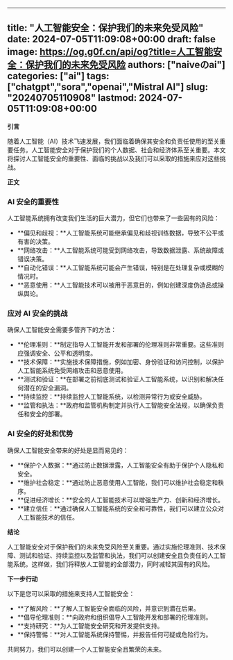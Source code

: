 
---
title: "人工智能安全：保护我们的未来免受风险"
date: 2024-07-05T11:09:08+00:00
draft: false
image: https://og.g0f.cn/api/og?title=人工智能安全：保护我们的未来免受风险
authors: ["naiveのai"]
categories: ["ai"]
tags: ["chatgpt","sora","openai","Mistral AI"]
slug: "20240705110908"
lastmod: 2024-07-05T11:09:08+00:00
---
**引言**

随着人工智能（AI）技术飞速发展，我们面临着确保其安全和负责任使用的至关重要任务。人工智能安全对于保护我们的个人数据、社会和经济体系至关重要。本文将探讨人工智能安全的重要性、面临的挑战以及我们可以采取的措施来应对这些挑战。

**正文**

### AI 安全的重要性

人工智能系统拥有改变我们生活的巨大潜力，但它们也带来了一些固有的风险：

- **偏见和歧视：**人工智能系统可能继承偏见和歧视训练数据，导致不公平或有害的决策。
- **网络攻击：**人工智能系统可能受到网络攻击，导致数据泄露、系统故障或错误决策。
- **自动化错误：**人工智能系统可能会产生错误，特别是在处理复杂或模糊的情况时。
- **恶意使用：**人工智能技术可以被用于恶意目的，例如创建深度伪造品或操纵舆论。

### 应对 AI 安全的挑战

确保人工智能安全需要多管齐下的方法：

- **伦理准则：**制定指导人工智能开发和部署的伦理准则非常重要。这些准则应强调安全、公平和透明度。
- **技术保障：**实施技术保障措施，例如加密、身份验证和访问控制，以保护人工智能系统免受网络攻击和恶意使用。
- **测试和验证：**在部署之前彻底测试和验证人工智能系统，以识别和解决任何潜在的安全漏洞。
- **持续监控：**持续监控人工智能系统，以检测异常行为或安全威胁。
- **监管和执法：**政府和监管机构制定并执行人工智能安全法规，以确保负责任和安全的部署。

### AI 安全的好处和优势

确保人工智能安全带来的好处是显而易见的：

- **保护个人数据：**通过防止数据泄露，人工智能安全有助于保护个人隐私和安全。
- **维护社会稳定：**通过防止恶意使用人工智能，我们可以维护社会稳定和秩序。
- **促进经济增长：**安全的人工智能技术可以增强生产力、创新和经济增长。
- **建立信任：**通过确保人工智能系统的安全和可靠性，我们可以建立公众对人工智能技术的信任。

**结论**

人工智能安全对于保护我们的未来免受风险至关重要。通过实施伦理准则、技术保障、测试和验证、持续监控以及监管和执法，我们可以创建安全且负责任的人工智能系统。这样做，我们将释放人工智能的全部潜力，同时减轻其固有的风险。

**下一步行动**

以下是您可以采取的措施来支持人工智能安全：

- **了解风险：**了解人工智能安全面临的风险，并意识到潜在后果。
- **倡导伦理准则：**向政府和组织倡导人工智能开发和部署的伦理准则。
- **支持研究：**为人工智能安全研究和开发提供支持。
- **保持警惕：**对人工智能系统保持警惕，并报告任何可疑或危险行为。

共同努力，我们可以创建一个人工智能安全且繁荣的未来。
